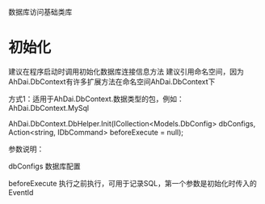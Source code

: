 数据库访问基础类库

# 初始化
建议在程序启动时调用初始化数据库连接信息方法
建议引用命名空间，因为AhDai.DbContext有许多扩展方法在命名空间AhDai.DbContext下

方式1：适用于AhDai.DbContext.数据类型的包，例如：AhDai.DbContext.MySql

AhDai.DbContext.DbHelper.Init(ICollection<Models.DbConfig> dbConfigs, Action<string, IDbCommand> beforeExecute = null);

参数说明：

dbConfigs 数据库配置

beforeExecute 执行之前执行，可用于记录SQL，第一个参数是初始化时传入的EventId

